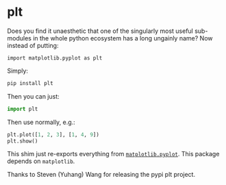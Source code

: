 # plt

Does you find it unaesthetic that one of the singularly most useful sub-modules in the whole python ecosystem has a long ungainly name? Now instead of putting:

`import matplotlib.pyplot as plt`

Simply:

```bash
pip install plt
```

Then you can just:

```python
import plt
```

Then use normally, e.g.:

```python
plt.plot([1, 2, 3], [1, 4, 9])
plt.show()
```

This shim just re-exports everything from [`matplotlib.pyplot`](https://matplotlib.org/stable/api/_as_gen/matplotlib.pyplot.html).
This package depends on `matplotlib`.

Thanks to Steven (Yuhang) Wang for releasing the pypi plt project. 

